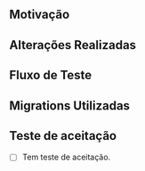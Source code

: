 ## Motivação

## Alterações Realizadas

## Fluxo de Teste

## Migrations Utilizadas

## Teste de aceitação
- [ ] Tem teste de aceitação. 
